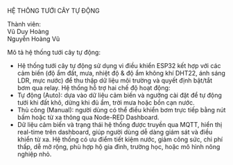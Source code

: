 HỆ THÔNG TƯỚI CÂY TỰ ĐỘNG  
  
Thành viên:  
Vũ Duy Hoàng  
Nguyễn Hoàng Vũ  
                  
Mô tả hệ thống tưới cây tự động:
- Hệ thống tưới cây tự động sử dụng vi điều khiển ESP32 kết hợp với các cảm biến (độ ẩm đất, mưa, nhiệt độ & độ ẩm không khí DHT22, ánh sáng LDR, mực nước) để thu thập dữ liệu môi trường và quyết định bật/tắt bơm qua relay. Hệ thống hỗ trợ hai chế độ hoạt động:
- Tự động (Auto): dựa vào dữ liệu cảm biến và ngưỡng cài đặt để tự động tưới khi đất khô, dừng khi đủ ẩm, trời mưa hoặc bồn cạn nước.
- Thủ công (Manual): người dùng có thể điều khiển bơm trực tiếp bằng nút bấm hoặc từ xa thông qua Node-RED Dashboard.
- Dữ liệu cảm biến và trạng thái hệ thống được truyền qua MQTT, hiển thị real-time trên dashboard, giúp người dùng dễ dàng giám sát và điều khiển từ xa. Hệ thống có ưu điểm tiết kiệm nước, giảm công sức, chi phí thấp, dễ mở rộng, phù hợp hộ gia đình, trường học, hoặc mô hình nông nghiệp nhỏ.
